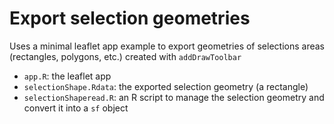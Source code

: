 # Export selection geometries

Uses a minimal leaflet app example to export geometries of selections areas (rectangles, polygons, etc.) created with `addDrawToolbar`

* `app.R`: the leaflet app
* `selectionShape.Rdata`: the exported selection geometry (a rectangle)
* `selectionShaperead.R`: an R script to manage the selection geometry and convert it into a `sf` object